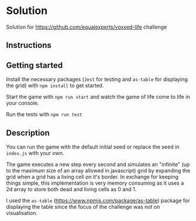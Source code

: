 # Solution

Solution for https://github.com/equalexperts/voxxed-life challenge

## Instructions

## Getting started

Install the necessary packages (`Jest` for testing and `as-table` for displaying the grid) with `npm install` to get started.

Start the game with `npm run start` and watch the game of life come to life in your console.

Run the tests with `npm run test`

## Description

You can run the game with the default initial seed or replace the seed in `index.js` with your own.

The game executes a new step every second and simulates an "infinite" (up to the maximum size of an array allowed in javascript) grid by expanding the grid when a grid has a living cell on it's border. In exchange for keeping things simple, this implementation is very memory consuming as it uses a 2d array to store both dead and living cells as 0 and 1.

I used the `as-table` (https://www.npmjs.com/package/as-table) package for displaying the table since the focus of the challenge was not on visualisation.
